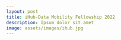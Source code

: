 ```yaml
---
layout: post
title: iHub-Data Mobility Fellowship 2022
description: Ipsum dolor sit amet
image: assets/images/ihub.jpg
---
```

